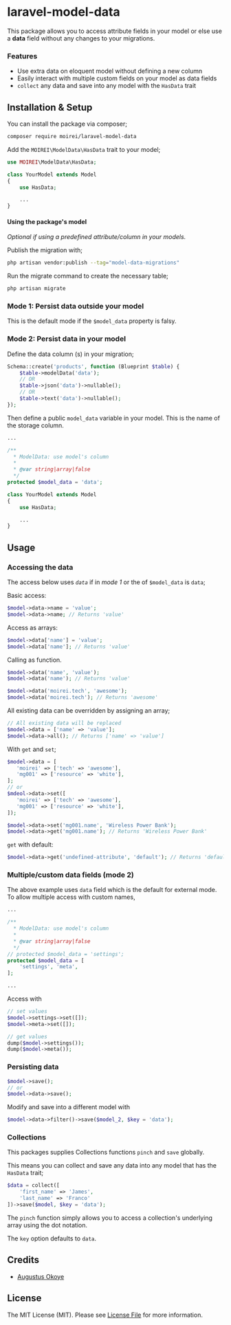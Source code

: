 # laravel-model-data

This package allows you to access attribute fields in your model or else use a **data** field without any changes to your migrations.

### Features

- Use extra data on eloquent model without defining a new column
- Easily interact with multiple custom fields on your model as data fields
- `collect` any data and save into any model with the `HasData` trait



## Installation & Setup

You can install the package via composer;

```bash
composer require moirei/laravel-model-data
```

Add the `MOIREI\ModelData\HasData` trait to your model;

```php
use MOIREI\ModelData\HasData;

class YourModel extends Model
{
    use HasData;

    ...
}
```

#### Using the package's model

*Optional if using a predefined attribute/column in your models.*

Publish the migration with;

```bash
php artisan vendor:publish --tag="model-data-migrations"
```

Run the migrate command to create the necessary table;

```bash
php artisan migrate
```



### Mode 1: Persist data outside your model

This is the default mode if the `$model_data` property is falsy.

### Mode 2: Persist data in your model

Define the data column (s) in your migration;

```php
Schema::create('products', function (Blueprint $table) {
    $table->modelData('data');
    // OR
    $table->json('data')->nullable();
    // OR
    $table->text('data')->nullable();
});
```

Then define a public `model_data` variable in your model. This is the name of the storage column.

```php
...

/**
  * ModelData: use model's column
  *
  * @var string|array|false
  */
protected $model_data = 'data';

class YourModel extends Model
{
    use HasData;

    ...
}
```



## Usage

### Accessing the data

The access below uses *`data`* if in *mode 1* or the of `$model_data` is `data`;

Basic access:

```php
$model->data->name = 'value';
$model->data->name; // Returns 'value'
```

Access as arrays:

```php
$model->data['name'] = 'value';
$model->data['name']; // Returns 'value'
```

Calling as function. 

```php
$model->data('name', 'value');
$model->data('name'); // Returns 'value'

$model->data('moirei.tech', 'awesome');
$model->data('moirei.tech'); // Returns 'awesome'
```

All existing data can be overridden by assigning an array;

```php
// All existing data will be replaced
$model->data = ['name' => 'value'];
$model->data->all(); // Returns ['name' => 'value']
```

With `get` and `set`;

```php
$model->data = [
   'moirei' => ['tech' => 'awesome'],
   'mg001' => ['resource' => 'white'],
];
// or
$mdeol->data->set([
   'moirei' => ['tech' => 'awesome'],
   'mg001' => ['resource' => 'white'],
]);

$model->data->set('mg001.name', 'Wireless Power Bank');
$model->data->get('mg001.name'); // Returns 'Wireless Power Bank'
```

`get` with default:

```php
$model->data->get('undefined-attribute', 'default'); // Returns 'default'
```



### Multiple/custom data fields (mode 2)

The above example uses `data` field which is the default for external mode. To allow multiple access with custom names,

```php
...

/**
  * ModelData: use model's column
  *
  * @var string|array|false
  */
// protected $model_data = 'settings';
protected $model_data = [
    'settings', 'meta', 
];

...
```

Access with

```php
// set values
$model->settings->set([]);
$model->meta->set([]);

// get values
dump($model->settings());
dump($model->meta());
```



### Persisting data

```php
$model->save();
// or
$model->data->save();
```

Modify and save into a different model with

```php
$model->data->filter()->save($model_2, $key = 'data');
```



### Collections

This packages supplies Collections functions `pinch` and `save`  globally.

This means you can collect and save any data into any model that has the `HasData` trait;

```php
$data = collect([
    'first_name' => 'James',
    'last_name' => 'Franco'
])->save($model, $key = 'data');
```

The `pinch` function simply allows you to access a collection's underlying array using the dot notation.

The `key` option defaults to `data`. 



## Credits

- [Augustus Okoye](https://github.com/augustusnaz)

## License

The MIT License (MIT). Please see [License File](LICENSE.md) for more information.
